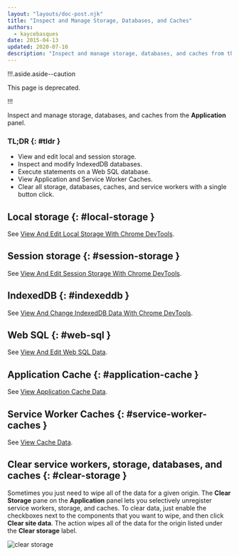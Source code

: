 ```yaml
---
layout: "layouts/doc-post.njk"
title: "Inspect and Manage Storage, Databases, and Caches"
authors:
  - kaycebasques
date: 2015-04-13
updated: 2020-07-10
description: "Inspect and manage storage, databases, and caches from the Application panel."
---
```


!!!.aside.aside--caution

This page is deprecated.

!!!

Inspect and manage storage, databases, and caches from the **Application** panel.

### TL;DR {: #tldr }

- View and edit local and session storage.
- Inspect and modify IndexedDB databases.
- Execute statements on a Web SQL database.
- View Application and Service Worker Caches.
- Clear all storage, databases, caches, and service workers with a single button click.

## Local storage {: #local-storage }

See [View And Edit Local Storage With Chrome DevTools][1].

## Session storage {: #session-storage }

See [View And Edit Session Storage With Chrome DevTools][2].

## IndexedDB {: #indexeddb }

See [View And Change IndexedDB Data With Chrome DevTools][3].

## Web SQL {: #web-sql }

See [View And Edit Web SQL Data][4].

## Application Cache {: #application-cache }

See [View Application Cache Data][5].

## Service Worker Caches {: #service-worker-caches }

See [View Cache Data][6].

## Clear service workers, storage, databases, and caches {: #clear-storage }

Sometimes you just need to wipe all of the data for a given origin. The **Clear Storage** pane on
the **Application** panel lets you selectively unregister service workers, storage, and caches. To
clear data, just enable the checkboxes next to the components that you want to wipe, and then click
**Clear site data**. The action wipes all of the data for the origin listed under the **Clear
storage** label.

![clear storage](/web/tools/chrome-devtools/manage-data/imgs/clear-storage.png)

[1]: /web/tools/chrome-devtools/storage/localstorage
[2]: /web/tools/chrome-devtools/storage/sessionstorage
[3]: /web/tools/chrome-devtools/storage/indexeddb
[4]: /web/tools/chrome-devtools/storage/websql
[5]: /web/tools/chrome-devtools/storage/applicationcache
[6]: /web/tools/chrome-devtools/storage/cache
